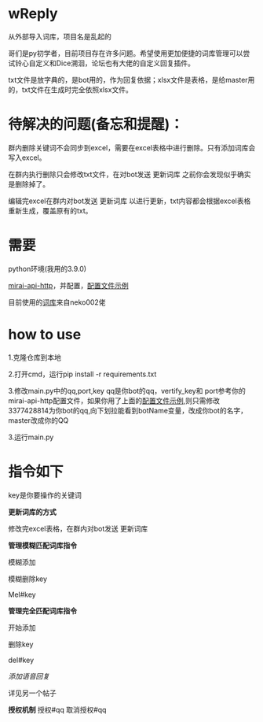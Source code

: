 # wReply
从外部导入词库，项目名是乱起的

哥们是py初学者，目前项目存在许多问题。希望使用更加便捷的词库管理可以尝试铃心自定义和Dice溯洄，论坛也有大佬的自定义回复插件。

txt文件是放字典的，是bot用的，作为回复依据；xlsx文件是表格，是给master用的，txt文件在生成时完全依照xlsx文件。

# 待解决的问题(备忘和提醒)：

群内删除关键词不会同步到excel，需要在excel表格中进行删除。只有添加词库会写入excel。

在群内执行删除只会修改txt文件，在对bot发送 更新词库 之前你会发现似乎确实是删除掉了。

编辑完excel在群内对bot发送 更新词库 以进行更新，txt内容都会根据excel表格重新生成，覆盖原有的txt。

# 需要
  python环境(我用的3.9.0)
  
  [mirai-api-http](https://github.com/project-mirai/mirai-api-http)，并配置，[配置文件示例](https://github.com/avilliai/wReply/blob/master/setting.yml)
  
  目前使用的[词库](https://mirai.mamoe.net/topic/1829/%E5%BC%BA%E5%A4%A7%E7%9A%84%E4%BA%8C%E6%AC%A1%E5%85%83%E8%81%8A%E5%A4%A9%E6%9C%BA%E5%99%A8%E4%BA%BA%E8%AF%8D%E5%BA%932w-%E8%AF%8D%E6%9D%A1-%E4%B8%8D%E5%AE%9A%E6%9C%9F%E6%9B%B4%E6%96%B0)来自neko002佬
# how to use
  1.克隆仓库到本地
  
  2.打开cmd，运行pip install -r requirements.txt
  
  3.修改main.py中的qq,port,key qq是你bot的qq，vertify_key和 port参考你的mirai-api-http配置文件，如果你用了上面的[配置文件示例](https://github.com/avilliai/wReply/blob/master/setting.yml),则只需修改3377428814为你bot的qq,向下划拉能看到botName变量，改成你bot的名字，master改成你的QQ
  
  3.运行main.py
  
# 指令如下

  key是你要操作的关键词
  
  **更新词库的方式**
  
  修改完excel表格，在群内对bot发送 更新词库
  
  
  **管理模糊匹配词库指令**
  
  模糊添加
  
  模糊删除key
  
  Mel#key
  
  **管理完全匹配词库指令**
  
  开始添加
  
  删除key
  
  del#key
  
  *添加语音回复*
  
  详见另一个帖子
  
  **授权机制**
  授权#qq
  取消授权#qq
